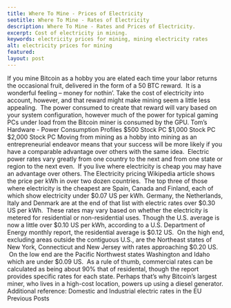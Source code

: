 ```yaml
---
title: Where To Mine - Prices of Electricity
seotitle: Where To Mine - Rates of Electricity
description: Where To Mine - Rates and Prices of Electricity.
excerpt: Cost of electricity in mining.
keywords: electricity prices for mining, mining electricity rates
alt: electricity prices for mining
featured: 
layout: post
---
```

If you mine Bitcoin as a hobby you are elated each time your labor returns the occasional fruit, delivered in the form of a 50 BTC reward.  It is a wonderful feeling – money for nothin’.
Take the cost of electricity into account, however, and that reward might make mining seem a little less appealing.  The power consumed to create that reward will vary based on your system configuration, however much of the power for typical gaming PCs under load from the Bitcoin miner is consumed by the GPU.
Tom’s Hardware - Power Consumption Profiles
$500 Stock PC
$1,000 Stock PC
$2,000 Stock PC
Moving from mining as a hobby into mining as an entrepreneurial endeavor means that your success will be more likely if you have a comparable advantage over others with the same idea.  Electric power rates vary greatly from one country to the next and from one state or region to the next even.  If you live where electricity is cheap you may have an advantage over others.
The Electricity pricing Wikipedia article shows the price per kWh in over two dozen countries.  The top three of those where electricity is the cheapest are Spain, Canada and Finland, each of which show electricity under $0.07 US per kWh. Germany, the Netherlands, Italy and Denmark are at the end of that list with electric rates over $0.30 US per kWh. 
These rates may vary based on whether the electricity is metered for residential or non-residential uses.
Though the U.S. average is now a little over $0.10 US per kWh, according to a U.S. Department of Energy monthly report, the residential average is $0.12 US.  On the high end, excluding areas outside the contiguous U.S., are the Northeast states of New York, Connecticut and New Jersey with rates approaching $0.20 US.  On the low end are the Pacific Northwest states Washington and Idaho which are under $0.09 US.  As a rule of thumb, commercial rates can be calculated as being about 90% that of residental, though the report provides specific rates for each state.
Perhaps that’s why Bitcoin’s largest miner, who lives in a high-cost location, powers up using a diesel generator.
Additional reference:
Domestic and Industrial electric rates in the EU
Previous Posts
